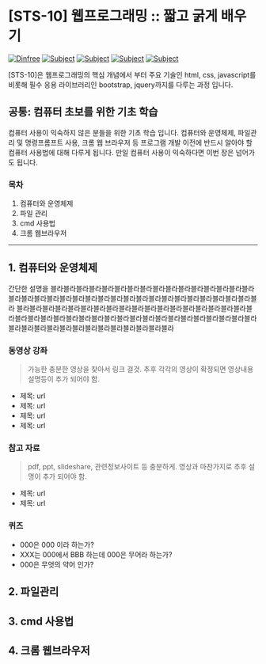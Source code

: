 # [STS-10] 웹프로그래밍 :: 짧고 굵게 배우기

[![Dinfree][din-badge]][din-url]
[![Subject][basic-badge]][din-url]
[![Subject][html-badge]][din-url]
[![Subject][css-badge]][din-url]
[![Subject][js-badge]][din-url]

[STS-10]은 웹프로그래밍의 핵심 개념에서 부터 주요 기술인 html, css, javascript를 비롯해 필수 응용 라이브러리인 bootstrap, jquery까지를 다루는 과정 입니다.

## 공통: 컴퓨터 초보를 위한 기초 학습
컴퓨터 사용이 익숙하지 않은 분들을 위한 기초 학습 입니다. 컴퓨터와 운영체제, 파일관리 및 명령프롬프트 사용, 크롬 웹 브라우저 등 
프로그램 개발 이전에 반드시 알아야 할 컴퓨터 사용법에 대해 다루게 됩니다. 만일 컴퓨터 사용이 익숙하다면 이번 장은 넘어가도 됩니다.

### 목차
1. 컴퓨터와 운영체제
2. 파일 관리
3. cmd 사용법
4. 크롬 웹브라우저

---
## 1. 컴퓨터와 운영체제
간단한 설명을 블라블라블라블라블라블라블라블라블라블라블라블라블라블라블라블라블라블라블라블라블라블라블라블라블라블라블라블라블라블라블라블라블라블라블라블라
블라블라블라블라블라블라블라블라블라블라블라블라블라블라블라블라블라블라블라블라블라블라블라블라블라블라블라블라블라블라블라블라블라블라블라블라블라블라블라블라블라블라블라블라블라블라블라블라블라블라블라

### 동영상 강좌
> 가능한 충분한 영상을 찾아서 링크 걸것. 추후 각각의 영상이 확정되면 영상내용 설명등이 추가 되어야 함.
- 제목: url
- 제목: url
- 제목: url
- 제목: url

### 참고 자료
> pdf, ppt, slideshare, 관련정보사이트 등 충분하게. 영상과 마찬가지로 추후 설명이 추가 되어야 함.
- 제목: url
- 제목: url

### 퀴즈
- 000은 000 이라 하는가?
- XXX는 000에서 BBB 하는데 000은 무어라 하는가?
- 000은 무엇의 약어 인가?

## 2. 파일관리

## 3. cmd 사용법

## 4. 크롬 웹브라우저



[din-badge]:https://img.shields.io/badge/dinfree-edu-orange.svg
[din-url]:https://github.com/dinfree
[css-badge]:https://img.shields.io/badge/frontend-css-ff69b4.svg
[html-badge]:https://img.shields.io/badge/frontend-html-brightgreen.svg
[js-badge]:https://img.shields.io/badge/frontend-javascript-red.svg
[basic-badge]:https://img.shields.io/badge/core-basic-green.svg

